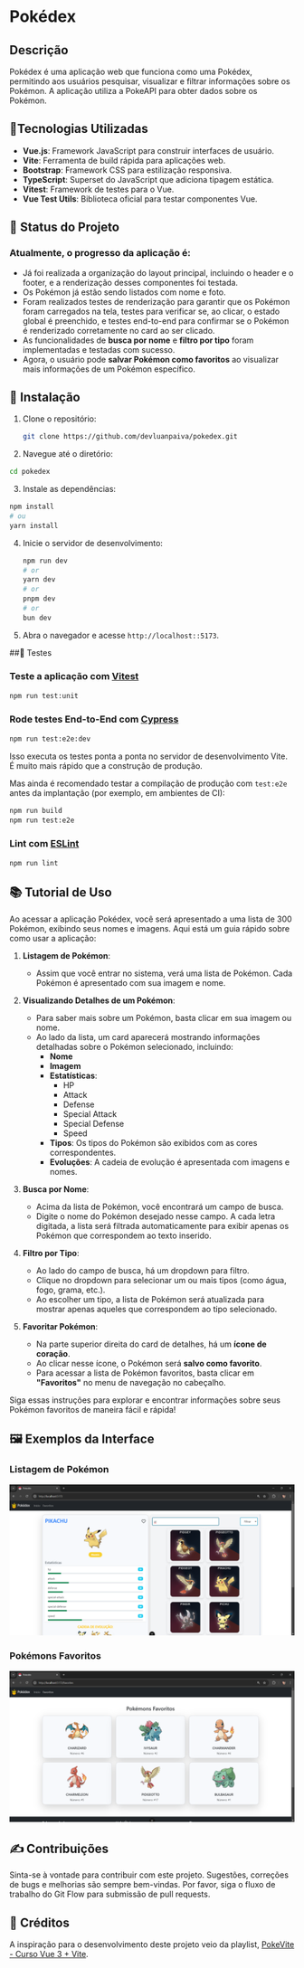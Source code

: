 # Pokédex

## Descrição

Pokédex é uma aplicação web que funciona como uma Pokédex, permitindo aos usuários pesquisar, visualizar e filtrar informações sobre os Pokémon. A aplicação utiliza a PokeAPI para obter dados sobre os Pokémon.

## 📌Tecnologias Utilizadas

- **Vue.js**: Framework JavaScript para construir interfaces de usuário.
- **Vite**: Ferramenta de build rápida para aplicações web.
- **Bootstrap**: Framework CSS para estilização responsiva.
- **TypeScript**: Superset do JavaScript que adiciona tipagem estática.
- **Vitest**: Framework de testes para o Vue.
- **Vue Test Utils**: Biblioteca oficial para testar componentes Vue.

## 🚧 Status do Projeto

### Atualmente, o progresso da aplicação é:

- Já foi realizada a organização do layout principal, incluindo o header e o footer, e a renderização desses componentes foi testada.
- Os Pokémon já estão sendo listados com nome e foto.
- Foram realizados testes de renderização para garantir que os Pokémon foram carregados na tela, testes para verificar se, ao clicar, o estado global é preenchido, e testes end-to-end para confirmar se o Pokémon é renderizado corretamente no card ao ser clicado.
- As funcionalidades de **busca por nome** e **filtro por tipo** foram implementadas e testadas com sucesso.
- Agora, o usuário pode **salvar Pokémon como favoritos** ao visualizar mais informações de um Pokémon específico.

## 🧩 Instalação

1. Clone o repositório:

   ```bash
   git clone https://github.com/devluanpaiva/pokedex.git

   ```

2. Navegue até o diretório:

```sh
cd pokedex

```

3. Instale as dependências:

```bash
npm install
# ou
yarn install
```

4. Inicie o servidor de desenvolvimento:
   ```bash
   npm run dev
   # or
   yarn dev
   # or
   pnpm dev
   # or
   bun dev
   ```
5. Abra o navegador e acesse `http://localhost::5173`.

##🔬 Testes

### Teste a aplicação com [Vitest](https://vitest.dev/)

```sh
npm run test:unit
```

### Rode testes End-to-End com [Cypress](https://www.cypress.io/)

```sh
npm run test:e2e:dev
```

Isso executa os testes ponta a ponta no servidor de desenvolvimento Vite.
É muito mais rápido que a construção de produção.

Mas ainda é recomendado testar a compilação de produção com `test:e2e` antes da implantação (por exemplo, em ambientes de CI):

```sh
npm run build
npm run test:e2e
```

### Lint com [ESLint](https://eslint.org/)

```sh
npm run lint
```

## 📚 Tutorial de Uso

Ao acessar a aplicação Pokédex, você será apresentado a uma lista de 300 Pokémon, exibindo seus nomes e imagens. Aqui está um guia rápido sobre como usar a aplicação:

1. **Listagem de Pokémon**:

   - Assim que você entrar no sistema, verá uma lista de Pokémon. Cada Pokémon é apresentado com sua imagem e nome.

2. **Visualizando Detalhes de um Pokémon**:

   - Para saber mais sobre um Pokémon, basta clicar em sua imagem ou nome.
   - Ao lado da lista, um card aparecerá mostrando informações detalhadas sobre o Pokémon selecionado, incluindo:
     - **Nome**
     - **Imagem**
     - **Estatísticas**:
       - HP
       - Attack
       - Defense
       - Special Attack
       - Special Defense
       - Speed
     - **Tipos**: Os tipos do Pokémon são exibidos com as cores correspondentes.
     - **Evoluções**: A cadeia de evolução é apresentada com imagens e nomes.

3. **Busca por Nome**:

   - Acima da lista de Pokémon, você encontrará um campo de busca.
   - Digite o nome do Pokémon desejado nesse campo. A cada letra digitada, a lista será filtrada automaticamente para exibir apenas os Pokémon que correspondem ao texto inserido.

4. **Filtro por Tipo**:

   - Ao lado do campo de busca, há um dropdown para filtro.
   - Clique no dropdown para selecionar um ou mais tipos (como água, fogo, grama, etc.).
   - Ao escolher um tipo, a lista de Pokémon será atualizada para mostrar apenas aqueles que correspondem ao tipo selecionado.

5. **Favoritar Pokémon**:
   - Na parte superior direita do card de detalhes, há um **ícone de coração**.
   - Ao clicar nesse ícone, o Pokémon será **salvo como favorito**.
   - Para acessar a lista de Pokémon favoritos, basta clicar em **"Favoritos"** no menu de navegação no cabeçalho.

Siga essas instruções para explorar e encontrar informações sobre seus Pokémon favoritos de maneira fácil e rápida!

## 🖼️ Exemplos da Interface

### Listagem de Pokémon
![Listagem de Pokémon](./src/assets/filtro.png)

### Pokémons Favoritos
![Favoritar Pokémon](./src/assets/favoritos.png)


## ✍️ Contribuições

Sinta-se à vontade para contribuir com este projeto. Sugestões, correções de bugs e melhorias são sempre bem-vindas. Por favor, siga o fluxo de trabalho do Git Flow para submissão de pull requests.

## 🔗 Créditos

A inspiração para o desenvolvimento deste projeto veio da playlist, [PokeVite - Curso Vue 3 + Vite](https://www.youtube.com/playlist?list=PLygIEirBzJi64nSpsN1S6varBLU0HckAF).
